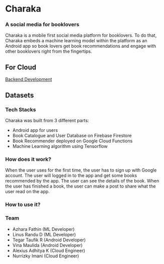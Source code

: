 # Charaka
### A social media for booklovers
Charaka is a mobile first social media platform for booklovers. To do that, Charaka embeds a machine learning model within the platform as an Android app so book
lovers get book recommendations and engage with other booklovers right from the fingertips.

## For Cloud 
[Backend Development](https://github.com/nurrizkyimani/bangkit-api-backend)

## Datasets

### Tech Stacks
Charaka was built from 3 different parts:
* Android app for users
* Book Catalogue and User Database on Firebase Firestore 
* Book Recommender deployed on Google Cloud Functions
* Machine Learning algorithm using Tensorflow

### How does it work?
When the user uses for the first time, the user has to sign up with Google account. The user will logged in to the app and get some books recommended by the app. The user can see the details of the book. When the user has finished a book, the user can make a post to share what the user read on the app.

### How to use it?

### Team
* Azhara Fathin (ML Developer)
* Linus Randu D (ML Developer)
* Tegar Taufik R (Android Developer)
* Vina Maulida (Android Developer)
* Alexius Adhitya K (Cloud Engineer)
* Nurrizky Imani (Cloud Engineer)






